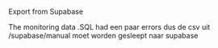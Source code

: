 Export from Supabase

The monitoring data .SQL had een paar errors dus de csv uit /supabase/manual moet worden gesleept naar supabase
